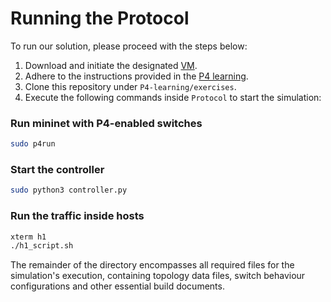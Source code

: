 # Running the Protocol

To run our solution, please proceed with the steps below:

1. Download and initiate the designated [VM](https://github.com/jafingerhut/p4-guide/blob/master/bin/README-install-troubleshooting.md).
2. Adhere to the instructions provided in the [P4 learning](https://github.com/nsg-ethz/p4-learning).
3. Clone this repository under `P4-learning/exercises`.
4. Execute the following commands inside `Protocol` to start the simulation:

### Run mininet with P4-enabled switches
```bash
sudo p4run
```

### Start the controller
```bash
sudo python3 controller.py
```

### Run the traffic inside hosts
```bash
xterm h1
./h1_script.sh
```

The remainder of the directory encompasses all required files for the simulation's execution, containing topology data files, switch behaviour configurations and other essential build documents.
